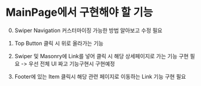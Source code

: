 # MainPage에서 구현해야 할 기능

0. Swiper Navigation 커스터마이징 가능한 방법 알아보고 수정 필요

1. Top Button 클릭 시 위로 올라가는 기능

2. Swiper 및 Masonry에 Link를 넣어 클릭 시 해당 상세페이지로 가는 기능 구현 필요
   -> 우선 전체 UI 짜고 기능구현시 구현예정

3. Footer에 있는 Item 클릭시 해당 관련 페이지로 이동하는 Link 기능 구현 필요
